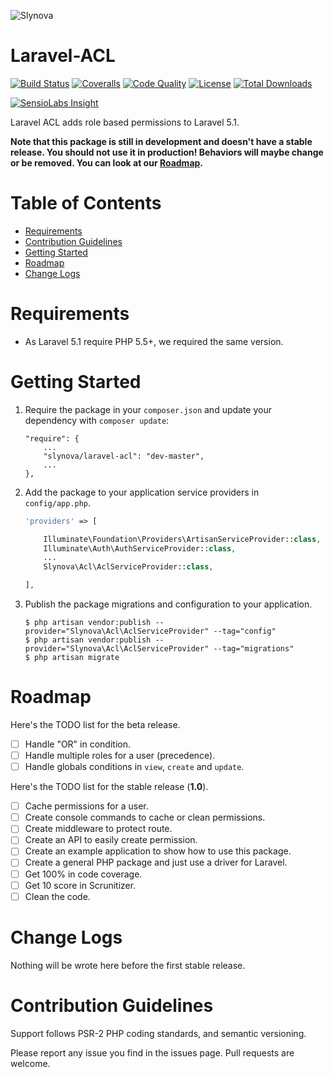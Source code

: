 
![Slynova](https://cloud.githubusercontent.com/assets/2793951/8206037/35841f80-14f6-11e5-8538-b378cd632d28.png)

# Laravel-ACL

[![Build Status](https://img.shields.io/travis/Slynova-Org/laravel-acl/master.svg?style=flat-square)](https://travis-ci.org/Slynova-Org/laravel-acl)
[![Coveralls](https://img.shields.io/coveralls/Slynova-Org/laravel-acl/master.svg?style=flat-square)](https://coveralls.io/r/Slynova-Org/laravel-acl?branch=master)
[![Code Quality](https://img.shields.io/scrutinizer/g/Slynova-Org/laravel-acl/master.svg?style=flat-square)](https://scrutinizer-ci.com/g/Slynova-Org/laravel-acl)
[![License](https://img.shields.io/badge/license-MIT-brightgreen.svg?style=flat-square)](https://tldrlegal.com/license/mit-license)
[![Total Downloads](https://img.shields.io/packagist/dt/slynova/laravel-acl.svg?style=flat-square)](https://packagist.org/packages/slynova/laravel-acl)

[![SensioLabs Insight](https://insight.sensiolabs.com/projects/191efc44-8b8b-4944-be05-39ee2b29b919/big.png)](https://insight.sensiolabs.com/projects/191efc44-8b8b-4944-be05-39ee2b29b919)

Laravel ACL adds role based permissions to Laravel 5.1.

**Note that this package is still in development and doesn't have a stable release. You should not use it in production! Behaviors will maybe change or be removed. You can look at our [Roadmap](#roadmap).**

# Table of Contents

* [Requirements](#requirements)
* [Contribution Guidelines](#contribution-guidelines)
* [Getting Started](#getting-started)
* [Roadmap](#roadmap)
* [Change Logs](#change-logs)

# <a name="requirements"></a>Requirements

* As Laravel 5.1 require PHP 5.5+, we required the same version.

# <a name="getting-started"></a>Getting Started

1. Require the package in your `composer.json` and update your dependency with `composer update`:

    ```
    "require": {
        ...
        "slynova/laravel-acl": "dev-master",
        ...
    },
    ```

2. Add the package to your application service providers in `config/app.php`.
    ```php
    'providers' => [

        Illuminate\Foundation\Providers\ArtisanServiceProvider::class,
        Illuminate\Auth\AuthServiceProvider::class,
        ...
        Slynova\Acl\AclServiceProvider::class,

    ],
    ```

3. Publish the package migrations and configuration to your application.
    ```shell
    $ php artisan vendor:publish --provider="Slynova\Acl\AclServiceProvider" --tag="config"
    $ php artisan vendor:publish --provider="Slynova\Acl\AclServiceProvider" --tag="migrations"
    $ php artisan migrate
    ```

# <a name="roadmap"></a>Roadmap

Here's the TODO list for the beta release.

- [ ] Handle "OR" in condition.
- [ ] Handle multiple roles for a user (precedence).
- [ ] Handle globals conditions in `view`, `create` and `update`.

Here's the TODO list for the stable release (**1.0**).

- [ ] Cache permissions for a user.
- [ ] Create console commands to cache or clean permissions.
- [ ] Create middleware to protect route.
- [ ] Create an API to easily create permission.
- [ ] Create an example application to show how to use this package.
- [ ] Create a general PHP package and just use a driver for Laravel.
- [ ] Get 100% in code coverage.
- [ ] Get 10 score in Scrunitizer.
- [ ] Clean the code.

# <a name="change-logs"></a>Change Logs

Nothing will be wrote here before the first stable release.

# <a name="contribution-guidelines"></a>Contribution Guidelines

Support follows PSR-2 PHP coding standards, and semantic versioning.

Please report any issue you find in the issues page.
Pull requests are welcome.
